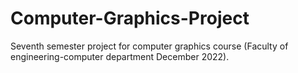 # Computer-Graphics-Project
Seventh semester project for computer graphics course (Faculty of engineering-computer department December 2022).
